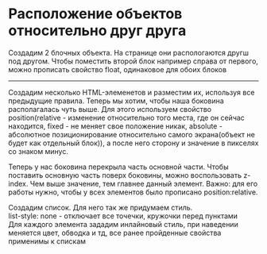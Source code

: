 # Расположение объектов относительно друг друга
Создадим 2 блочных объекта. На странице они распологаются другш под другом. Чтобы поместить второй блок например справа от первого, можно прописать свойство float, одинаковое для обоих блоков  

---

Создадим несколько HTML-элеменетов и разместим их, используя все предыдущие правила. Теперь мы хотим, чтобы наша боковина располагалась чуть выше. Для этого используем свойство position(relative - изменение относительно того места, где он сейчас находится, fixed - не меняет свое положение никак, absolute - абсолютное позиционирование относительно самого экрана(объект не будет как отдельный блок)), а после него сторону и значение в пикселях со знаком минус.  

Теперь у нас боковина перекрыла часть основной части. Чтобы поставить основную часть поверх боковины, можно воспользовать z-index. Чем выше значение, тем главнее данный элемент. Важно: для его работы нужно, чтобы у всех элементов было прописано position:relative.  

Создадим список. Для него так же придумаем стиль.  
list-style: none - отключает все точечки, кружочки перед пунктами  
Для каждого элемента зададим инлайновый стиль, при наведении меняется цвет, обводка и тд, все ранее пройденные свойства применимы к спискам